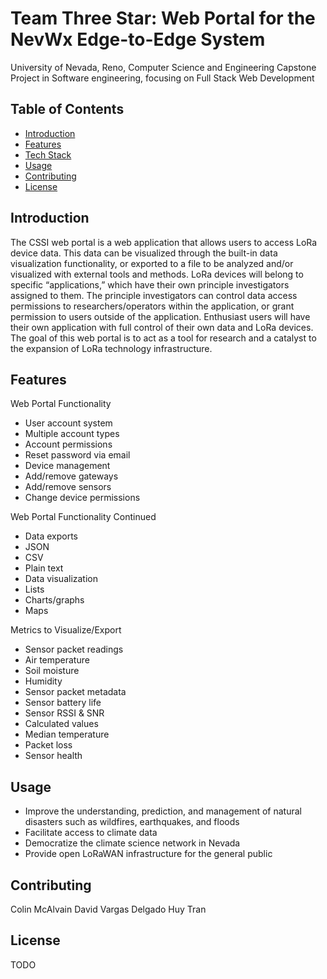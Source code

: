 # Team Three Star: Web Portal for the NevWx Edge-to-Edge System
University of Nevada, Reno, Computer Science and Engineering Capstone Project in Software engineering, focusing on Full Stack Web Development

## Table of Contents

- [Introduction](#introduction)
- [Features](#features)
- [Tech Stack](#getting-started)
- [Usage](#usage)
- [Contributing](#contributing)
- [License](#license)

## Introduction

The CSSI web portal is a web application that allows users to access LoRa device
data. This data can be visualized through the built-in data visualization functionality, or
exported to a file to be analyzed and/or visualized with external tools and methods.
LoRa devices will belong to specific “applications,” which have their own principle
investigators assigned to them. The principle investigators can control data access
permissions to researchers/operators within the application, or grant permission to
users outside of the application. Enthusiast users will have their own application with
full control of their own data and LoRa devices. The goal of this web portal is to act as
a tool for research and a catalyst to the expansion of LoRa technology infrastructure.

## Features

Web Portal Functionality
- User account system
- Multiple account types
- Account permissions
- Reset password via email
- Device management
- Add/remove gateways
- Add/remove sensors
- Change device permissions

Web Portal Functionality Continued
- Data exports
- JSON
- CSV
- Plain text
- Data visualization
- Lists
- Charts/graphs
- Maps

Metrics to Visualize/Export
- Sensor packet readings
- Air temperature
- Soil moisture
- Humidity
- Sensor packet metadata
- Sensor battery life
- Sensor RSSI & SNR
- Calculated values
- Median temperature
- Packet loss
- Sensor health

## Usage

- Improve the understanding, prediction, and management of natural disasters such as wildfires, earthquakes, and floods
- Facilitate access to climate data
- Democratize the climate science network in Nevada
- Provide open LoRaWAN infrastructure for the general public

## Contributing

Colin McAlvain
David Vargas Delgado
Huy Tran

## License

TODO